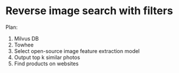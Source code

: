 # Reverse image search with filters

Plan:
1. Milvus DB
2. Towhee
3. Select open-source image feature extraction model
4. Output top k similar photos
5. Find products on websites
